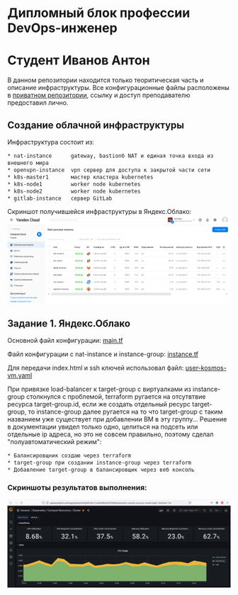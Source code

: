 # Дипломный блок профессии DevOps-инженер
# Студент Иванов Антон

В данном репозитории находится только теоритическая часть и описание инфраструктуры.
Все конфигурационные файлы расположены в [приватном репозитории](https://github.com/kosmos38/diplom-yandexcloud), ссылку и доступ преподавателю предоставил лично.

## Создание облачной инфраструктуры
Инфраструктура состоит из:

    * nat-instance      gateway, bastionб NAT и единая точка входа из внешнего мира
    * openvpn-instance  vpn сервер для доступа к закрытой части сети
    * k8s-master1       мастер кластера kubernetes
    * k8s-node1         worker node kubernetes
    * k8s-node2         worker node kubernetes
    * gitlab-instance   сервер GitLab

Скриншот получившейся инфраструктуры в Яндекс.Облако:
![alt text](screenshots/yacloud_overview.png "yacloud_overview")​










## Задание 1. Яндекс.Облако

Основной файл конфигурации: [main.tf](main.tf.pub)

Файл конфигурации с nat-instance и instance-group: [instance.tf](instance.tf.pub)

Для передачи index.html и ssh ключей использовал файл: [user-kosmos-vm.yaml](user-kosmos-vm.yaml.pub)

При привязке load-balancer к target-group с виртуалками из instance-group столкнулся с проблемой, terraform ругается на отсутвтвие ресурса target-group.id, если же создать отдельный ресурс target-group, то instance-group далее ругается на то что target-group с таким названием уже существует при добавлении ВМ в эту группу...
Решение в документации увидел только одно, целиться на подсеть или отдельные ip адреса, но это не совсем правильно, поэтому сделал "полуавтоматический режим":

    * Балансировщник создаю через terraform
    * target-group при создании instance-group через terraform
    * Добавление target-group в балансировщик через веб консоль

### Скриншоты результатов выполнения:

![alt text](screenshots/grafana_cluster.png "grafana_cluster")​